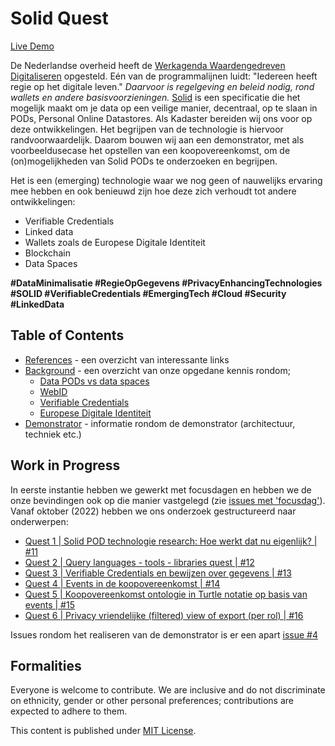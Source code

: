 # Solid Quest

[Live Demo](https://kadaster-labs.github.io/solid-quest/)

De Nederlandse overheid heeft de [Werkagenda Waardengedreven Digitaliseren](https://www.digitaleoverheid.nl/kabinetsbeleid-digitalisering/werkagenda/) opgesteld. Eén van de programmalijnen luidt: "Iedereen heeft regie op het digitale leven." *Daarvoor is regelgeving en beleid nodig, rond wallets en andere basisvoorzieningen.* [Solid](https://solidproject.org/) is een specificatie die het mogelijk maakt om je data op een veilige manier, decentraal, op te slaan in PODs, Personal Online Datastores. Als Kadaster bereiden wij ons voor op deze ontwikkelingen. Het begrijpen van de technologie is hiervoor randvoorwaardelijk. Daarom bouwen wij aan een demonstrator, met als voorbeeldusecase het opstellen van een koopovereenkomst, om de (on)mogelijkheden van Solid PODs te onderzoeken en begrijpen.

Het is een (emerging) technologie waar we nog geen of nauwelijks ervaring mee hebben en ook benieuwd zijn hoe deze zich verhoudt tot andere ontwikkelingen:
-	Verifiable Credentials
-	Linked data 
-	Wallets zoals de Europese Digitale Identiteit 
-	Blockchain 
-	Data Spaces 

**#DataMinimalisatie #RegieOpGegevens #PrivacyEnhancingTechnologies #SOLID #VerifiableCredentials #EmergingTech #Cloud #Security #LinkedData**


## Table of Contents

- [References](References.md) - een overzicht van interessante links
- [Background](Background.md) - een overzicht van onze opgedane kennis rondom;
  - [Data PODs vs data spaces](Background.md#data-pods-vs-data-spaces)
  - [WebID](Background.md#webid)
  - [Verifiable Credentials](Background.md#verifiable-credentials-vcs)
  - [Europese Digitale Identiteit](Background.md#europese-digitale-identiteit-edi)
- [Demonstrator](Demonstrator.md) - informatie rondom de demonstrator (architectuur, techniek etc.)


## Work in Progress

In eerste instantie hebben we gewerkt met focusdagen en hebben we de onze bevindingen ook op die manier vastgelegd (zie [issues met 'focusdag'](https://github.com/marcvanandel/solid-quest/issues?q=is%3Aissue+focusdag)). Vanaf oktober (2022) hebben we ons onderzoek gestructureerd naar onderwerpen:

- [Quest 1 | Solid POD technologie research: Hoe werkt dat nu eigenlijk? | #11](https://github.com/marcvanandel/solid-quest/issues/11)
- [Quest 2 | Query languages - tools - libraries quest | #12](https://github.com/marcvanandel/solid-quest/issues/12)
- [Quest 3 | Verifiable Credentials en bewijzen over gegevens | #13](https://github.com/marcvanandel/solid-quest/issues/13)
- [Quest 4 | Events in de koopovereenkomst | #14](https://github.com/marcvanandel/solid-quest/issues/14)
- [Quest 5 | Koopovereenkomst ontologie in Turtle notatie op basis van events | #15](https://github.com/marcvanandel/solid-quest/issues/15)
- [Quest 6 | Privacy vriendelijke (filtered) view of export (per rol) | #16](https://github.com/marcvanandel/solid-quest/issues/16)

Issues rondom het realiseren van de demonstrator is er een apart [issue #4](https://github.com/marcvanandel/solid-quest/issues/4)

## Formalities

Everyone is welcome to contribute. We are inclusive and do not discriminate on ethnicity, gender or other personal preferences; contributions are expected to adhere to them.

This content is published under [MIT License](LICENSE).
